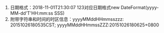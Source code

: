 1. 日期格式：2018-11-01T21:30:07 123对应日期格式new DateFormat(yyyy-MM-dd'T'HH:mm:ss SSS)
2. 附带字符串和时间的时区信息：yyyyMMddHHmmsszzz: 20151026180535CST; yyyyMMddHHmmssZZZ:20151026180625+0800
